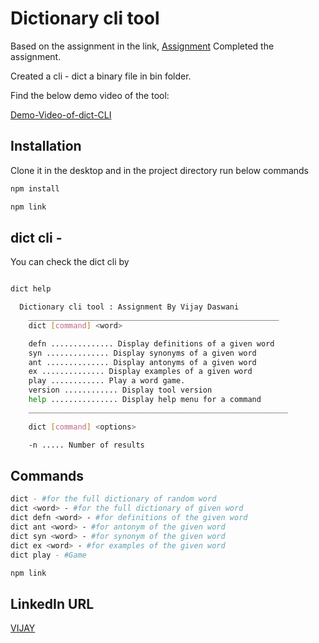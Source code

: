 # Dictionary cli tool

Based on the assignment in the link,
[Assignment](https://paper.dropbox.com/published/Command-Line-Dictionary-Tool-5c8L4xJ7M5IfPSeuGMXYLKJ)
Completed the assignment.

Created a cli - dict 
a binary file in bin folder.

Find the below demo video of the tool:

[Demo-Video-of-dict-CLI](https://www.dropbox.com/s/5q700s41vjykjf3/Cli-Demo.mp4?dl=0)

## Installation

Clone it in the desktop and in the project directory run below commands
```bash
npm install

npm link 
```

## dict cli - 

You can check the dict cli by 

```bash

dict help 

  Dictionary cli tool : Assignment By Vijay Daswani
    ________________________________________________________
    dict [command] <word>

    defn .............. Display definitions of a given word
    syn .............. Display synonyms of a given word
    ant .............. Display antonyms of a given word
    ex .............. Display examples of a given word
    play ............ Play a word game.
    version ............ Display tool version
    help ............... Display help menu for a command
    __________________________________________________________

    dict [command] <options>

    -n ..... Number of results


```

## Commands

```bash
dict - #for the full dictionary of random word
dict <word> - #for the full dictionary of given word
dict defn <word> - #for definitions of the given word
dict ant <word> - #for antonym of the given word
dict syn <word> - #for synonym of the given word
dict ex <word> - #for examples of the given word
dict play - #Game

npm link 
```
## LinkedIn URL
[VIJAY](https://www.linkedin.com/in/vijaydaswani11/)
